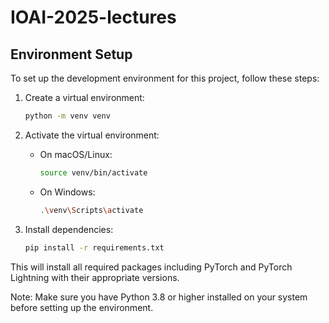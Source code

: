 # IOAI-2025-lectures

## Environment Setup

To set up the development environment for this project, follow these steps:

1. Create a virtual environment:
   ```bash
   python -m venv venv
   ```

2. Activate the virtual environment:
   - On macOS/Linux:
     ```bash
     source venv/bin/activate
     ```
   - On Windows:
     ```bash
     .\venv\Scripts\activate
     ```

3. Install dependencies:
   ```bash
   pip install -r requirements.txt
   ```

This will install all required packages including PyTorch and PyTorch Lightning with their appropriate versions.

Note: Make sure you have Python 3.8 or higher installed on your system before setting up the environment.